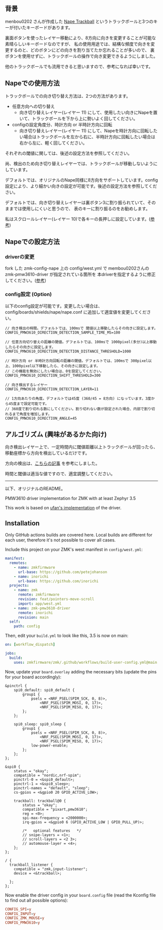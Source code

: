 
## 背景

menbou0202 さんが作成した [Nape Trackball](https://men-bou.net/nape/) というトラックボールと3つのキーが付いたキーボードがあります。

裏面ボタンを使ったレイヤー移動により、8方向に向きを変更することが可能な素晴らしいキーボードなのですが、
私の使用用途では、結構な頻度で向きを変更するのと、どのボタンにどの向きを割り当てたか忘れることが多いので、
裏ボタンを使用せずに、トラックボールの操作で向き変更できるようにしました。

他のトラックボールでも流用できると思いますので、参考になれば幸いです。

## Napeでの使用方法

トラックボールでの向き切り替え方法は、2つの方法があります。

- 任意方向への切り替え
  - 向き切り替えレイヤー(レイヤー 11) にして、使用したい向きにNapeを置いて、トラックボールを下から上に勢いよく回してください。
- configの設定角度分、時計方向 or 半時計方向に回転
  - 向き切り替えレイヤー(レイヤー 11) にして、Napeを時計方向に回転したい場合はトラックボールを左から右に、半時計方向に回転したい場合は右から左に、軽く回してください。

それぞれの閾値に関しては、後述の設定方法を参照してください。

尚、検出のため向き切り替えレイヤーでは、トラックボールが移動しないようにしています。

デフォルトでは、オリジナルのNape同様に8方向をサポートしています。config設定により、より細かい向きの設定が可能です。後述の設定方法を参照してください。

デフォルトでは、向き切り替えレイヤーは裏ボタン3に割り振られていて、そのままでは使用しにくいと思うので、
表のキーに割り振るのをお勧めします。

私はスクロールレイヤー(レイヤー 10)で各キーの長押しに設定しています。([参考](https://github.com/karbou12/zmk-config-nape/commit/c9a35251dd426845dceecc40133c91e8d53b4f88))

## Napeでの設定方法

### driverの変更

fork した zmk-config-nape 上の config/west.yml で membou0202さんの zmk-pmw3610-driver が指定されている箇所を
本driverを指定するように修正してください。([参考](https://github.com/karbou12/zmk-config-nape/commit/4b1e7d576113282eefadaf7c6e0dc235af51ce8e))

### config設定 (Option)

以下のconfig設定が可能です。変更したい場合は、config/boards/shields/nape/nape.conf に追加して適宜値を変更してください。

```
// 向き検出の時間。デフォルトでは、100msで 閾値以上移動したらその向きに設定します。
CONFIG_PMW3610_DIRECTION_DETECTION_SAMPLE_TIME_MS=100

// 任意方向切り替えの距離の閾値。デフォルトでは、100msで 1000pixel(多分)以上移動したらその向きに設定します。
CONFIG_PMW3610_DIRECTION_DETECTION_DISTANCE_THRESHOLD=1000

// 時計方向 or 半時計方向回転の距離の閾値。デフォルトでは、100msで 300pixel以上、1000pixel以下移動したら、その向きに設定します。
// この機能を無効にしたい場合は、0を設定してください。
CONFIG_PMW3610_DIRECTION_SHIFT_THRESHOLD=300

// 向き検出するレイヤー
CONFIG_PMW3610_DIRECTION_DETECTION_LAYER=11

// 1方向あたりの角度。デフォルトでは45度 (360/45 = 8方向) になっています。3度から45度まで設定可能です。
// 360度で割り切れる数にしてください。割り切れない数が設定された場合、内部で割り切れるまで角度を増加します。
CONFIG_PMW3610_DIRECTION_ANGLE=45
```

## アルゴリズム (興味があるかた向け)

向き検出レイヤー上で、一定時間内に閾値距離以上トラックボールが回ったら、移動座標から方向を検出しているだけです。

方向の検出は、[こちらの記事](https://qiita.com/arthur87/items/23d3c896dafbc8223fd5) を参考にしました。

時間と閾値は適当な値ですので、適宜調整してください。

---

以下、オリジナルのREADME。

PMW3610 driver implementation for ZMK with at least Zephyr 3.5

This work is based on [ufan's implementation](https://github.com/ufan/zmk/tree/support-trackpad) of the driver.

## Installation

Only GitHub actions builds are covered here. Local builds are different for each user, therefore it's not possible to cover all cases.

Include this project on your ZMK's west manifest in `config/west.yml`:

```yml
manifest:
  remotes:
    - name: zmkfirmware
      url-base: https://github.com/petejohanson
    - name: inorichi
      url-base: https://github.com/inorichi
  projects:
    - name: zmk
      remote: zmkfirmware
      revision: feat/pointers-move-scroll
      import: app/west.yml
    - name: zmk-pmw3610-driver
      remote: inorichi
      revision: main
  self:
    path: config
```

Then, edit your `build.yml` to look like this, 3.5 is now on main:

```yml
on: [workflow_dispatch]

jobs:
  build:
    uses: zmkfirmware/zmk/.github/workflows/build-user-config.yml@main
```

Now, update your `board.overlay` adding the necessary bits (update the pins for your board accordingly):

```dts
&pinctrl {
    spi0_default: spi0_default {
        group1 {
            psels = <NRF_PSEL(SPIM_SCK, 0, 8)>,
                <NRF_PSEL(SPIM_MOSI, 0, 17)>,
                <NRF_PSEL(SPIM_MISO, 0, 17)>;
        };
    };

    spi0_sleep: spi0_sleep {
        group1 {
            psels = <NRF_PSEL(SPIM_SCK, 0, 8)>,
                <NRF_PSEL(SPIM_MOSI, 0, 17)>,
                <NRF_PSEL(SPIM_MISO, 0, 17)>;
            low-power-enable;
        };
    };
};

&spi0 {
    status = "okay";
    compatible = "nordic,nrf-spim";
    pinctrl-0 = <&spi0_default>;
    pinctrl-1 = <&spi0_sleep>;
    pinctrl-names = "default", "sleep";
    cs-gpios = <&gpio0 20 GPIO_ACTIVE_LOW>;

    trackball: trackball@0 {
        status = "okay";
        compatible = "pixart,pmw3610";
        reg = <0>;
        spi-max-frequency = <2000000>;
        irq-gpios = <&gpio0 6 (GPIO_ACTIVE_LOW | GPIO_PULL_UP)>;

        /*   optional features   */
        // snipe-layers = <1>;
        // scroll-layers = <2 3>;
        // automouse-layer = <4>;
    };
};

/ {
  trackball_listener {
    compatible = "zmk,input-listener";
    device = <&trackball>;

  };
};
```

Now enable the driver config in your `board.config` file (read the Kconfig file to find out all possible options):

```conf
CONFIG_SPI=y
CONFIG_INPUT=y
CONFIG_ZMK_MOUSE=y
CONFIG_PMW3610=y
```
